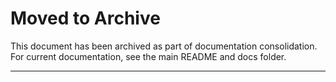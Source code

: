 # Moved to Archive

This document has been archived as part of documentation consolidation. For current documentation, see the main README and docs folder.

---


